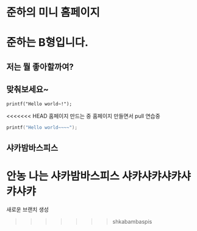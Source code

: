# 준하의 미니 홈페이지
# 준하는 B형입니다.

## 저는 뭘 좋아할까여?
## 맞춰보세요~


```
printf("Hello world~!");
```


<<<<<<< HEAD
홈페이지 만드는 중 홈페이지 만들면서 pull 연습중


```c++
printf("Hello world~~~~");
```

샤카밤바스피스
---

안농 나는 샤카밤바스피스
샤캬샤캬샤캬샤캬샤캬
=======
새로운 브랜치 생성
>>>>>>> shkabambaspis
